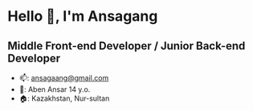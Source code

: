 # Hello 👋, I'm Ansagang
## Middle Front-end Developer / Junior Back-end Developer

- 📫: ansagaang@gmail.com
- 👨: Aben Ansar 14 y.o.
- 🏠: Kazakhstan, Nur-sultan
